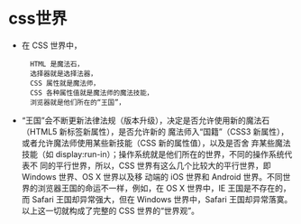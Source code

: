 # css世界 #

- 在 CSS 世界中，

        HTML 是魔法石，
        选择器就是选择法器，
        CSS 属性就是魔法师，
        CSS 各种属性值就是魔法师的魔法技能，
        浏览器就是他们所在的“王国”，

- “王国”会不断更新法律法规（版本升级），决定是否允许使用新的魔法石（HTML5 新标签新属性），是否允许新的
魔法师入“国籍”（CSS3 新属性），或者允许魔法师使用某些新技能（CSS 新的属性值），以及是否舍
弃某些魔法技能（如 display:run-in）；操作系统就是他们所在的世界，不同的操作系统代表不
同的平行世界，所以，CSS 世界有这么几个比较大的平行世界，即 Windows 世界、OS X 世界以及移
动端的 iOS 世界和 Android 世界。不同世界的浏览器王国的命运不一样，例如，在 OS X 世界中，IE
王国是不存在的，而 Safari 王国却异常强大，但在 Windows 世界中，Safari 王国却异常落寞。
以上这一切就构成了完整的 CSS 世界的“世界观”。
